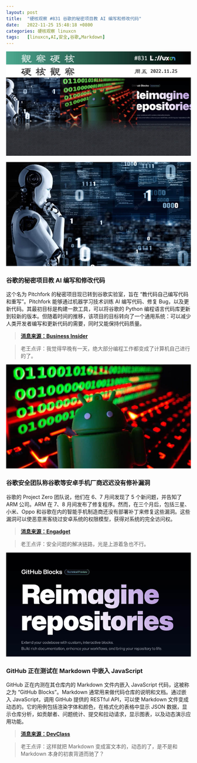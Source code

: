 ```yaml
---
layout: post
title:	"硬核观察 #831 谷歌的秘密项目教 AI 编写和修改代码"
date:	2022-11-25 15:48:18 +0800 
categories:	硬核观察 linuxcn 
tags:	[linuxcn,AI,安全,谷歌,Markdown]
---
```



![](/Asserts/Images/album/202211/25/154711rggloqhsp2ux2ubl.jpg)


![](/Asserts/Images/album/202211/25/154720wbcfm6pfsl9slmbd.jpg)


### 谷歌的秘密项目教 AI 编写和修改代码


这个名为 Pitchfork 的秘密项目现已转到谷歌实验室，旨在 “教代码自己编写代码和重写”。Pitchfork 能够通过机器学习技术训练 AI 编写代码、修复 Bug，以及更新代码。其最初目标是构建一款工具，可以将谷歌的 Python 编程语言代码库更新到较新的版本。但随着时间的推移，该项目的目标转向了一个通用系统：可以减少人类开发者编写和更新代码的需要，同时又能保持代码质量。



> 
> **[消息来源：Business Insider](https://www.businessinsider.com/google-ai-write-fix-code-developer-assistance-pitchfork-generative-2022-11)**
> 
> 
> 



> 
> 老王点评：我觉得早晚有一天，绝大部分编程工作都变成了计算机自己进行的了。
> 
> 
> 


![](/Asserts/Images/album/202211/25/154734teclxl9ufpulooor.jpg)


### 谷歌安全团队称谷歌等安卓手机厂商迟迟没有修补漏洞


谷歌的 Project Zero 团队说，他们在 6、7 月间发现了 5 个新问题，并告知了 ARM 公司。ARM 在 7、8 月间发布了修复程序。然而，在三个月后，包括三星、小米、Oppo 和谷歌在内的智能手机制造商还没有部署补丁来修复这些漏洞。这些漏洞可以使恶意黑客绕过安卓系统的权限模型，获得对系统的完全访问权。



> 
> **[消息来源：Engadget](https://www.engadget.com/best-black-friday-tv-deals-2022-144506723.html)**
> 
> 
> 



> 
> 老王点评：安全问题的解决链路，光是上游着急也不行。
> 
> 
> 


![](/Asserts/Images/album/202211/25/154754w9mmtt1pr1gqkzr1.jpg)


### GitHub 正在测试在 Markdown 中嵌入 JavaScript


GitHub 正在内测在其仓库内的 Markdown 文件内嵌入 JavaScript 代码，这被称之为 “GitHub Blocks”。Markdown 通常用来做代码仓库的说明和文档。通过嵌入 JavaScript，调用 GitHub 提供的 RESTful API，可以使 Markdown 文件变成动态的。它的用例包括渲染字体和颜色，在格式化的表格中显示 JSON 数据，显示仓库分析，如贡献者、问题统计、提交和拉动请求，显示图表，以及动态演示应用功能。



> 
> **[消息来源：DevClass](https://devclass.com/2022/11/24/github-blocks/)**
> 
> 
> 



> 
> 老王点评：这样就把 Markdown 变成富文本的，动态的了，是不是和 Markdown 本身的初衷背道而驰了？
> 
> 
>
